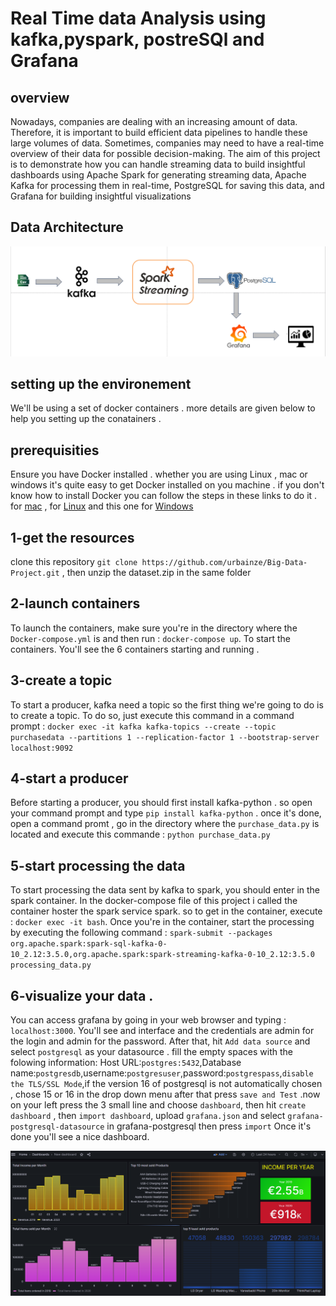 # Real Time data Analysis using kafka,pyspark, postreSQl and Grafana

## overview
Nowadays, companies are dealing with an increasing amount of data. Therefore, it is important to build efficient data pipelines to handle these large volumes of data. Sometimes, companies may need to have a real-time overview of their data for possible decision-making. The aim of this project is to demonstrate how you can handle streaming data to build insightful dashboards using Apache Spark for generating streaming data, Apache Kafka for processing them in real-time, PostgreSQL for saving this data, and Grafana for building insightful visualizations

## Data Architecture
![Github Logo](https://github.com/urbainze/Big-Data-Project/blob/main/i9.PNG)

## setting up the environement 
We'll be using a set of docker containers . more details are given below to help you setting up the conatainers .

## prerequisities
Ensure you have Docker installed . whether you are using Linux , mac or windows it's quite easy to get Docker installed on you machine .
if you don't know how to install Docker you can follow the steps in these links to do it . for [mac](https://docs.docker.com/desktop/install/mac-install/) , for [Linux](https://docs.docker.com/desktop/install/linux-install/) and this one for [Windows](https://docs.docker.com/desktop/install/windows-install/) 
## 1-get the resources 
clone this repository `git clone https://github.com/urbainze/Big-Data-Project.git` , then unzip the dataset.zip in the same folder 
## 2-launch containers
To launch the containers, make sure you're in the directory where the `Docker-compose.yml` is and then run :
`docker-compose up`.
To start the containers. You'll see the 6 containers starting and running .
## 3-create a topic 
To start a producer, kafka need a topic so the first thing we're going to do is to create a topic. To do so, just execute this command in a command prompt : 
`docker exec -it kafka kafka-topics --create --topic purchasedata --partitions 1 --replication-factor 1 --bootstrap-server localhost:9092`
## 4-start a producer 
Before starting a producer, you should first install kafka-python . so open your command prompt and type 
`pip install kafka-python` .
once it's done, open a command promt , go in the directory where the `purchase_data.py` is located and execute this commande :
`python purchase_data.py`
## 5-start processing the data 
To start processing the data sent by kafka to spark, you should enter in the spark container. In the docker-compose file of this project i called the container hoster the spark service spark.
so to get in the container, execute : `docker exec -it bash`. Once you're in the container, start the processing by executing the following command :
`spark-submit --packages org.apache.spark:spark-sql-kafka-0-10_2.12:3.5.0,org.apache.spark:spark-streaming-kafka-0-10_2.12:3.5.0 processing_data.py`
## 6-visualize your data .
You can access grafana by going in your web browser and typing : `localhost:3000`. You'll see and interface and the credentials are admin for the login and admin for the password. After that, hit `Add data source` and select `postgresql` as your datasource . fill the empty spaces with the folowing information: Host URL:`postgres:5432`,Database name:`postgresdb`,username:`postgresuser`,password:`postgrespass`,`disable the TLS/SSL Mode`,if the version 16 of postgresql is not automatically chosen , chose 15 or 16 in  the drop down menu after that press `save and Test` .now on your left press the 3 small line and choose `dashboard`, then hit `create dashboard` , then `import dashboard`, upload `grafana.json` and select `grafana-postgresql-datasource` in grafana-postgresql then press `import`
Once it's done you'll see a nice dashboard.


![render](https://github.com/urbainze/Big-Data-Project/blob/main/im1.PNG)
